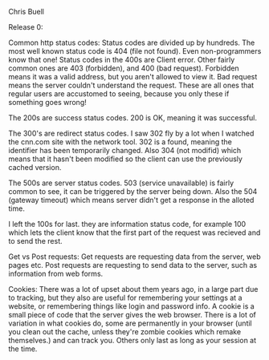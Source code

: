 Chris Buell

Release 0:

Common http status codes:
	Status codes are divided up by hundreds. The most well known status code is 404 (file not found). Even 
non-programmers know that one! Status codes in the 400s are Client error. Other fairly common ones are 403 (forbidden),
and 400 (bad request). Forbidden means it was a valid address, but you aren't allowed to view it. Bad request means the 
server couldn't understand the request. These are all ones that regular users are accustomed to seeing, because you only 
these if something goes wrong!

The 200s are success status codes. 200 is OK, meaning it was successful. 

The 300's are redirect status codes. I saw  302 fly by a lot when I watched the cnn.com site with the network tool. 302 is a found, meaning 
the identifier has been temporarily changed. Also 304 (not modifid) which means that it hasn't been modified so the client can use the previously 
cached version.

The 500s are server status codes. 503 (service unavailable) is fairly common to see, it can be triggered by the server being down. 
Also the 504 (gateway timeout) which means server didn't get a response in the alloted time.

I left the 100s for last. they are information status code, for example 100 which lets the client know that the first part of the
request was recieved and to send the rest.


Get vs Post requests:
	Get requests are requesting data from the server, web pages etc. Post requests are
requesting to send data to the server, such as information from web forms.


Cookies:
	There was a lot of upset about them years ago, in a large part due to tracking, but they also are useful for remembering your settings
at a website, or remembering things like login and password info. A cookie is a small piece of code that the server gives the web browser. 
There is a lot of variation in what cookies do, some are permanently in your browser (until you clean out the cache, unless they're zombie cookies which remake themselves.) and can track you. Others only last as long as your session at the time.
	

